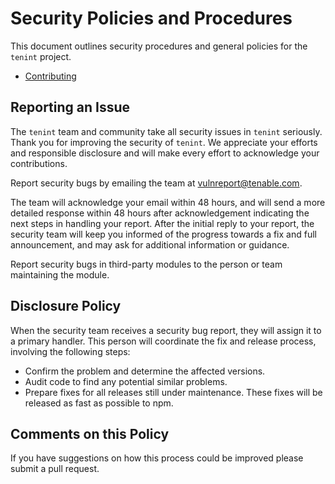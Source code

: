 # Security Policies and Procedures

This document outlines security procedures and general policies for the `tenint`
project.

  * [Contributing](./CONTRIBUTING.md)

## Reporting an Issue

The `tenint` team and community take all security issues in `tenint` seriously.
Thank you for improving the security of `tenint`. We appreciate your efforts and
responsible disclosure and will make every effort to acknowledge your
contributions.

Report security bugs by emailing the team at vulnreport@tenable.com.

The team will acknowledge your email within 48 hours, and will send a
more detailed response within 48 hours after acknowledgement indicating the next steps in handling your report. After the initial reply to your report, the security team will
keep you informed of the progress towards a fix and full
announcement, and may ask for additional information or guidance.

Report security bugs in third-party modules to the person or team maintaining
the module.

## Disclosure Policy

When the security team receives a security bug report, they will assign it to a
primary handler. This person will coordinate the fix and release process,
involving the following steps:

  * Confirm the problem and determine the affected versions.
  * Audit code to find any potential similar problems.
  * Prepare fixes for all releases still under maintenance. These fixes will be
    released as fast as possible to npm.

## Comments on this Policy

If you have suggestions on how this process could be improved please submit a
pull request.
